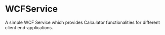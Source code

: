 # WCFService
A simple WCF Service which provides Calculator functionalities for different client end-applications. 
